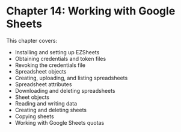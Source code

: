 # Chapter 14: Working with Google Sheets

This chapter covers:
- Installing and setting up EZSheets
- Obtaining credentials and token files
- Revoking the credentials file
- Spreadsheet objects
- Creating, uploading, and listing spreadsheets
- Spreadsheet attributes
- Downloading and deleting spreadsheets
- Sheet objects
- Reading and writing data
- Creating and deleting sheets
- Copying sheets
- Working with Google Sheets quotas